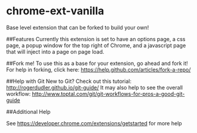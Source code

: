 # chrome-ext-vanilla
Base level extension that can be forked to build your own! 

##Features
Currently this extension is set to have an options page, a css page, a popup window for the top right of Chrome, and a javascript page that will inject into a page on page load. 

##Fork me! 
To use this as a base for your extension, go ahead and fork it! For help in forking, click here: https://help.github.com/articles/fork-a-repo/

##Help with Git
New to Git? Check out this tutorial: http://rogerdudler.github.io/git-guide/
It may also help to see the overall workflow: http://www.toptal.com/git/git-workflows-for-pros-a-good-git-guide

##Additional Help

See https://developer.chrome.com/extensions/getstarted for more help
